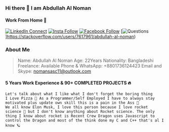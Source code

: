 ### Hi there 👋 I am Abdullah Al Noman 
#### Work From Home 🏡

[![LinkedIn Connect](https://img.shields.io/badge/%20-Connect-black?color=14171A&labelColor=212121&logo=linkedin&logoColor=ffffff)](https://www.linkedin.com/in/abdullahsasc/)   [![Insta Follow](https://img.shields.io/badge/%20-Follow-black?color=14171A&labelColor=d81b60&logo=instagram&logoColor=ffffff)](https://www.instagram.com/abdullahsasc)   [![Facebook Follow](https://img.shields.io/badge/%20-Follow-black?color=14171A&labelColor=1976d2&logo=facebook&logoColor=ffffff)](https://www.facebook.com/abdullahsasc) [![Questions](https://img.shields.io/badge/%20-Questions-black?color=14171A&labelColor=fff&logo=stackoverflow&logoColor=0c0d0e26)]https://stackoverflow.com/users/7617961/abdullah-al-noman)

### About Me 
> Name: Abdullah Al Noman
> Age: 22Years
> Nationality: Bangladeshi
> Freelance: Available
> Phone & WhatsApp: +8801736124423
> Email and Skype: nomansasc11@outlook.com

#### 5 Years Work Experience & 90+ COMPLETED PROJECTS 🔥

```
Let's talk about what I like what I don't forget the boring thing
I Love Pizza 🍕 As a Programmer/Self Employed I have to always stay motivated plus update own skill this is a pain in the Ass 🤫
We all know Elon Musk, I love this person because I love rocket science 🚀 but I don't know anything about Rocket science. The only thing I know about rocket is Recent Crew Dragon uses Javascript to control the Dragon and most of the think done my C and C++ that's al I know 🪐
```
